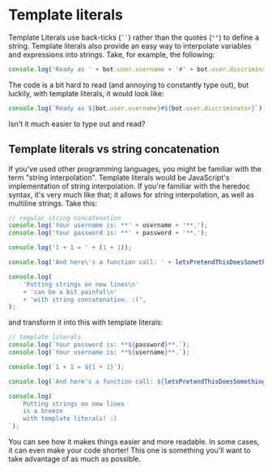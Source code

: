 # Template literals
Template Literals use back-ticks (<code>``</code>) rather than the quotes (<code>""</code>) to define a string. Template literals also provide an easy way to interpolate variables and expressions into strings. Take, for example, the following:
```js
console.log('Ready as ' + bot.user.username + '#' + bot.user.discriminator);
```
The code is a bit hard to read (and annoying to constantly type out), but luckily, with template literals, it would look like:
```js
console.log(`Ready as ${bot.user.username}#${bot.user.discriminator}`);
```
Isn't it much easier to type out and read?
## Template literals vs string concatenation
If you've used other programming languages, you might be familiar with the term "string interpolation". Template literals would be JavaScript's implementation of string interpolation. If you're familiar with the heredoc syntax, it's very much like that; it allows for string interpolation, as well as multiline strings.
Take this:
```js
// regular string concatenation
console.log('Your username is: **' + username + '**.');
console.log('Your password is: **' + password + '**.');

console.log('1 + 1 = ' + (1 + 1));

console.log('And here\'s a function call: ' + letsPretendThisDoesSomething());

console.log(
	'Putting strings on new lines\n'
	+ 'can be a bit painful\n'
	+ 'with string concatenation. :(',
);
```
and transform it into this with template literals:
```js
// template literals
console.log(`Your password is: **${password}**.`);
console.log(`Your username is: **${username}**.`);

console.log(`1 + 1 = ${1 + 1}`);

console.log(`And here's a function call: ${letsPretendThisDoesSomething()}`);

console.log(`
	Putting strings on new lines
	is a breeze
	with template literals! :)
`);
```
You can see how it makes things easier and more readable. In some cases, it can even make your code shorter! This one is something you'll want to take advantage of as much as possible.
